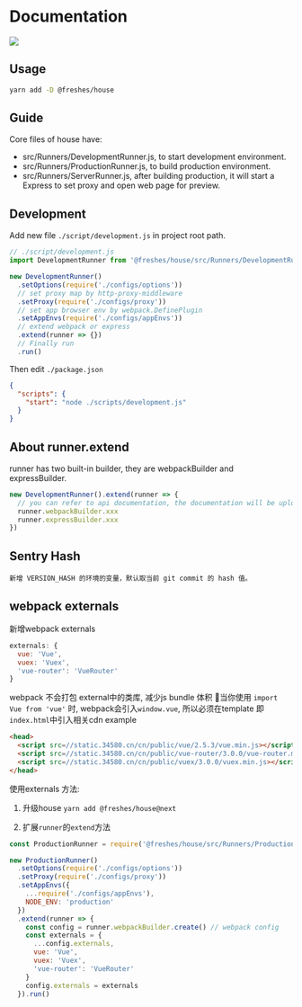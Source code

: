 # Documentation

<p>
  <a href="https://circleci.com/gh/freshesx/house/tree/master" title="CircleCI">
    <img src="https://circleci.com/gh/freshesx/house/tree/master.svg?style=svg">
  </a>
</p>

## Usage

```bash
yarn add -D @freshes/house
```

## Guide

Core files of house have:

* src/Runners/DevelopmentRunner.js, to start development environment.
* src/Runners/ProductionRunner.js, to build production environment.
* src/Runners/ServerRunner.js, after building production, it will start a Express to set proxy and open web page for preview.

## Development

Add new file `./script/development.js` in project root path.

```javascript
// ./script/development.js
import DevelopmentRunner from '@freshes/house/src/Runners/DevelopmentRunner.js'

new DevelopmentRunner()
  .setOptions(require('./configs/options'))
  // set proxy map by http-proxy-middleware
  .setProxy(require('./configs/proxy'))
  // set app browser env by webpack.DefinePlugin
  .setAppEnvs(require('./configs/appEnvs'))
  // extend webpack or express
  .extend(runner => {})
  // Finally run
  .run()
```

Then edit `./package.json`

```json
{
  "scripts": {
    "start": "node ./scripts/development.js"
  }
}
```

## About runner.extend

runner has two built-in builder, they are webpackBuilder and expressBuilder.

```javascript
new DevelopmentRunner().extend(runner => {
  // you can refer to api documentation, the documentation will be uploaded
  runner.webpackBuilder.xxx
  runner.expressBuilder.xxx
})
```

## Sentry Hash

```
新增 VERSION_HASH 的环境的变量，默认取当前 git commit 的 hash 值。
```

## webpack externals

新增webpack externals

```javascript
externals: {
  vue: 'Vue',
  vuex: 'Vuex',
  'vue-router': 'VueRouter'
}
```

webpack 不会打包 external中的类库, 减少js bundle 体积
当你使用
`
import Vue from 'vue'
`
时, webpack会引入`window.vue`, 所以必须在template 即`index.html`中引入相关cdn
example

```html
<head>
  <script src=//static.34580.cn/cn/public/vue/2.5.3/vue.min.js></script>
  <script src=//static.34580.cn/cn/public/vue-router/3.0.0/vue-router.min.js></script>
  <script src=//static.34580.cn/cn/public/vuex/3.0.0/vuex.min.js></script>
</head>
```

使用externals 方法:
 1. 升级house `yarn add @freshes/house@next`

 2. 扩展`runner`的`extend`方法

```javascript
const ProductionRunner = require('@freshes/house/src/Runners/ProductionRunner')

new ProductionRunner()
  .setOptions(require('./configs/options'))
  .setProxy(require('./configs/proxy'))
  .setAppEnvs({
    ...require('./configs/appEnvs'),
    NODE_ENV: 'production'
  })
  .extend(runner => {
    const config = runner.webpackBuilder.create() // webpack config
    const externals = {
      ...config.externals,
      vue: 'Vue',
      vuex: 'Vuex',
      'vue-router': 'VueRouter'
    }
    config.externals = externals
  }).run()

```